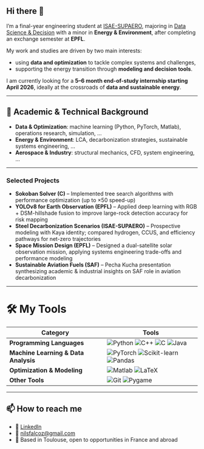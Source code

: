 ## Hi there 👋

<!--
**nils-flcz/nils-flcz** is a ✨ _special_ ✨ repository because its `README.md` (this file) appears on your GitHub profile.

Here are some ideas to get you started:

- 🔭 I’m currently working on ...
- 🌱 I’m currently learning ...
- 👯 I’m looking to collaborate on ...
- 🤔 I’m looking for help with ...
- 💬 Ask me about ...
- 📫 How to reach me: ...
- 😄 Pronouns: ...
- ⚡ Fun fact: ...
--> 

I’m a final-year engineering student at [ISAE-SUPAERO](https://www.isae-supaero.fr/en/), majoring in [Data Science & Decision](https://supaerodatascience.github.io) with a minor in **Energy & Environment**, after completing an exchange semester at **EPFL**.  


My work and studies are driven by two main interests:  
- using **data and optimization** to tackle complex systems and challenges,  
- supporting the energy transition through **modeling and decision tools**.  

I am currently looking for a **5–6 month end-of-study internship starting April 2026**, ideally at the crossroads of **data and sustainable energy**.

---

## 🔬 Academic & Technical Background  

- **Data & Optimization**: machine learning (Python, PyTorch, Matlab), operations research, simulation, ...  
- **Energy & Environment**: LCA, decarbonization strategies, sustainable systems engineering, ...
- **Aerospace & Industry**: structural mechanics, CFD, system engineering, ...  

---

### Selected Projects  

- **Sokoban Solver (C)** – Implemented tree search algorithms with performance optimization (up to ×50 speed-up)  
- **YOLOv8 for Earth Observation (EPFL)** – Applied deep learning with RGB + DSM-hillshade fusion to improve large-rock detection accuracy for risk mapping  
- **Steel Decarbonization Scenarios (ISAE-SUPAERO)** – Prospective modeling with Kaya identity; compared hydrogen, CCUS, and efficiency pathways for net-zero trajectories  
- **Space Mission Design (EPFL)** – Designed a dual-satellite solar observation mission, applying systems engineering trade-offs and performance modeling  
- **Sustainable Aviation Fuels (SAF)** – Pecha Kucha presentation synthesizing academic & industrial insights on SAF role in aviation decarbonization  

---

# 🛠️ My Tools

| Category | Tools |
|----------|-------|
| **Programming Languages** | ![Python](https://img.shields.io/badge/-Python-3776AB?logo=python&logoColor=white) ![C++](https://img.shields.io/badge/-C++-00599C?logo=c%2b%2b&logoColor=white) ![C](https://img.shields.io/badge/-C-00599C?logo=c&logoColor=white) ![Java](https://img.shields.io/badge/-Java-007396?logo=java&logoColor=white) |
| **Machine Learning & Data Analysis** | ![PyTorch](https://img.shields.io/badge/-PyTorch-EE4C2C?logo=pytorch&logoColor=white) ![Scikit-learn](https://img.shields.io/badge/-scikit--learn-F7931E?logo=scikitlearn&logoColor=white) ![Pandas](https://img.shields.io/badge/-Pandas-150458?logo=pandas&logoColor=white) |
| **Optimization & Modeling** | ![Matlab](https://img.shields.io/badge/-Matlab-0076A8?logo=mathworks&logoColor=white) ![LaTeX](https://img.shields.io/badge/-LaTeX-008080?logo=latex&logoColor=white) |
| **Other Tools** | ![Git](https://img.shields.io/badge/-Git-F05032?logo=git&logoColor=white) ![Pygame](https://img.shields.io/badge/-Pygame-3776AB?logo=pygame&logoColor=white) |

---

## 📫 How to reach me  

- 💼 [LinkedIn](https://www.linkedin.com/in/nils-falcoz/)  
- 📧 [nilsfalcoz@gmail.com](mailto:nilsfalcoz@gmail.com)  
- 📍 Based in Toulouse, open to opportunities in France and abroad  



